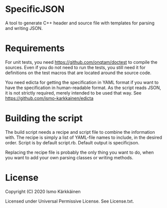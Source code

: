 # SpecificJSON

A tool to generate C++ header and source file with templates for parsing and
writing JSON.

# Requirements

For unit tests, you need https://github.com/onqtam/doctest to compile the
sources. Even if you do not need to run the tests, you still need it for
definitions on the test macros that are located around the source code.

You need edicta for getting the specification in YAML format if you want to
have the specification in human-readable format. As the script reads JSON,
it is not strictly required, merely intended to be used that way. See
https://github.com/ismo-karkkainen/edicta 

# Building the script

The build script needs a recipe and script file to combine the information
with. The recipe is simply a list of YAML-file names to include, in the
desired order. Script is by default script.rb. Default output is specificjson.

Replacing the recipe file is probably the only thing you want to do, when
you want to add your own parsing classes or writing methods.


# License

Copyright (C) 2020 Ismo Kärkkäinen

Licensed under Universal Permissive License. See License.txt.
